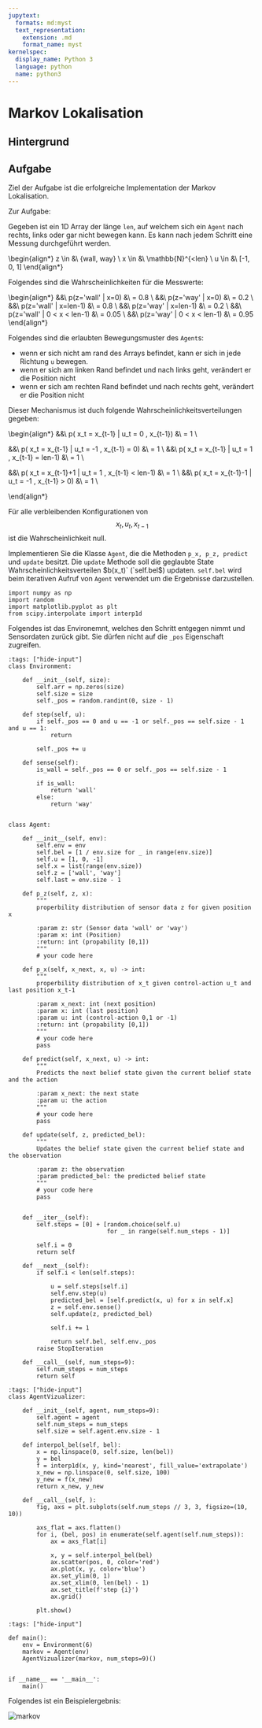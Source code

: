 ```yaml
---
jupytext:
  formats: md:myst
  text_representation:
    extension: .md
    format_name: myst
kernelspec:
  display_name: Python 3
  language: python
  name: python3
---
```


# Markov Lokalisation

## Hintergrund


## Aufgabe

Ziel der Aufgabe ist die erfolgreiche Implementation der Markov Lokalisation.


Zur Aufgabe:

Gegeben ist ein 1D Array der länge `len`, auf welchem sich ein `Agent` nach rechts, links oder gar nicht bewegen kann. Es kann nach jedem Schritt eine Messung durchgeführt werden.

\begin{align*}
       z \in &\ \{wall, way\} \\
       x \in &\  \mathbb{N}^{<len} \\
       u \in &\ [-1, 0, 1]
\end{align*}

Folgendes sind die Wahrscheinlichkeiten für die Messwerte:

\begin{align*}
   &&\     p(z='wall' | x=0) &\ = 0.8 \\
    &&\    p(z='way' | x=0) &\  = 0.2 \\
    &&\    p(z='wall' | x=len-1) &\  = 0.8 \\
   &&\     p(z='way' | x=len-1) &\  = 0.2 \\
   &&\     p(z='wall' | 0 < x < len-1) &\  = 0.05 \\
   &&\     p(z='way' | 0 < x < len-1) &\  = 0.95
\end{align*}

Folgendes sind die erlaubten Bewegungsmuster des `Agent`s:

- wenn er sich nicht am rand des Arrays befindet, kann er sich in jede Richtung `u` bewegen.
- wenn er sich am linken Rand befindet und nach links geht, verändert er die Position nicht
- wenn er sich am rechten Rand befindet und nach rechts geht, verändert er die Position nicht

Dieser Mechanismus ist duch folgende Wahrscheinlichkeitsverteilungen gegeben:

\begin{align*}
 &&\     p( x_t = x_{t-1} |  u_t = 0 , x_{t-1})  &\ = 1 \\

  &&\    p( x_t = x_{t-1} |  u_t = -1 , x_{t-1} = 0) &\  = 1 \\
   &&\   p( x_t = x_{t-1} |  u_t = 1 , x_{t-1} = len-1) &\  = 1 \\

   &&\   p( x_t = x_{t-1}+1 |  u_t = 1 , x_{t-1} < len-1) &\  = 1 \\
  &&\    p( x_t = x_{t-1}-1 |  u_t = -1 , x_{t-1} > 0) &\  = 1 \\

\end{align*}

Für alle verbleibenden Konfigurationen von $$x_t, u_t, x_{t-1}$$ ist die Wahrscheinlichkeit null.

Implementieren Sie die Klasse `Agent`, die die Methoden `p_x, p_z, predict` und `update` besitzt. Die `update` Methode soll die geglaubte State Wahrscheinlichkeitsverteilen $b(x_t)` (`self.bel$) updaten. `self.bel` wird beim iterativen Aufruf von `Agent` verwendet um die Ergebnisse darzustellen.

```{code-cell} ipython3
import numpy as np
import random
import matplotlib.pyplot as plt
from scipy.interpolate import interp1d
```

Folgendes ist das Environemnt, welches den Schritt entgegen nimmt und Sensordaten zurück gibt. Sie dürfen nicht auf die `_pos` Eigenschaft zugreifen.

```{code-cell} ipython3
:tags: ["hide-input"]
class Environment:

    def __init__(self, size):
        self.arr = np.zeros(size)
        self.size = size
        self._pos = random.randint(0, size - 1)

    def step(self, u):
        if self._pos == 0 and u == -1 or self._pos == self.size - 1 and u == 1:
            return

        self._pos += u

    def sense(self):
        is_wall = self._pos == 0 or self._pos == self.size - 1

        if is_wall:
            return 'wall'
        else:
            return 'way'

```



```{code-cell} ipython3

class Agent:

    def __init__(self, env):
        self.env = env
        self.bel = [1 / env.size for _ in range(env.size)]
        self.u = [1, 0, -1]
        self.x = list(range(env.size))
        self.z = ['wall', 'way']
        self.last = env.size - 1

    def p_z(self, z, x):
        """
        properbility distribution of sensor data z for given position x

        :param z: str (Sensor data 'wall' or 'way')
        :param x: int (Position)
        :return: int (propability [0,1])
        """
        # your code here

    def p_x(self, x_next, x, u) -> int:
        """
        properbility distribution of x_t given control-action u_t and last position x_t-1

        :param x_next: int (next position)
        :param x: int (last position)
        :param u: int (control-action 0,1 or -1)
        :return: int (propability [0,1])
        """
        # your code here
        pass

    def predict(self, x_next, u) -> int:
        """
        Predicts the next belief state given the current belief state and the action

        :param x_next: the next state
        :param u: the action
        """
        # your code here
        pass

    def update(self, z, predicted_bel):
        """
        Updates the belief state given the current belief state and the observation

        :param z: the observation
        :param predicted_bel: the predicted belief state
        """
        # your code here
        pass


    def __iter__(self):
        self.steps = [0] + [random.choice(self.u)
                            for _ in range(self.num_steps - 1)]

        self.i = 0
        return self

    def __next__(self):
        if self.i < len(self.steps):

            u = self.steps[self.i]
            self.env.step(u)
            predicted_bel = [self.predict(x, u) for x in self.x]
            z = self.env.sense()
            self.update(z, predicted_bel)

            self.i += 1

            return self.bel, self.env._pos
        raise StopIteration

    def __call__(self, num_steps=9):
        self.num_steps = num_steps
        return self
```

```{code-cell} ipython3
:tags: ["hide-input"]
class AgentVizualizer:

    def __init__(self, agent, num_steps=9):
        self.agent = agent
        self.num_steps = num_steps
        self.size = self.agent.env.size - 1

    def interpol_bel(self, bel):
        x = np.linspace(0, self.size, len(bel))
        y = bel
        f = interp1d(x, y, kind='nearest', fill_value='extrapolate')
        x_new = np.linspace(0, self.size, 100)
        y_new = f(x_new)
        return x_new, y_new

    def __call__(self, ):
        fig, axs = plt.subplots(self.num_steps // 3, 3, figsize=(10, 10))

        axs_flat = axs.flatten()
        for i, (bel, pos) in enumerate(self.agent(self.num_steps)):
            ax = axs_flat[i]

            x, y = self.interpol_bel(bel)
            ax.scatter(pos, 0, color='red')
            ax.plot(x, y, color='blue')
            ax.set_ylim(0, 1)
            ax.set_xlim(0, len(bel) - 1)
            ax.set_title(f'step {i}')
            ax.grid()

        plt.show()

```

```{code-cell} ipython3
:tags: ["hide-input"]

def main():
    env = Environment(6)
    markov = Agent(env)
    AgentVizualizer(markov, num_steps=9)()


if __name__ == '__main__':
    main()
```

Folgendes ist ein Beispielergebnis:

![markov](markov-example.png)


